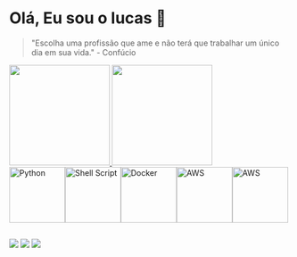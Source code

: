 # Olá, Eu sou o lucas 👋
> "Escolha uma profissão que ame e não terá que trabalhar um único dia em sua vida." - Confúcio

<div> 
  <a href="https://github.com/lucasnishimoto">
  <img height="180em" src="https://github-readme-stats.vercel.app/api?username=lucasnishimoto&show_icons=true&theme=dark"/> 
  <img height="180em" src="https://github-readme-stats.vercel.app/api/top-langs/?username=lucasnishimoto&layout=compact&langs_count=16&theme=dark"/> 
</div>

<div style="display: flex; align-items: center;">
    <img src="https://cdn.jsdelivr.net/gh/devicons/devicon/icons/python/python-original.svg" alt="Python" width="100" height="100">
    <img src="https://upload.wikimedia.org/wikipedia/commons/2/20/Bash_Logo_black_and_white_icon_only.svg" alt="Shell Script" width="100" height="100">
    <img src="https://cdn.jsdelivr.net/gh/devicons/devicon/icons/docker/docker-original.svg" alt="Docker" width="100" height="100">
    <img src="https://cdn.jsdelivr.net/gh/devicons/devicon/icons/amazonwebservices/amazonwebservices-original-wordmark.svg" alt="AWS" width="100" height="100">
    <img src="https://cdn.jsdelivr.net/gh/devicons/devicon/icons/kubernetes/kubernetes-plain-wordmark.svg" alt="AWS" width="100" height="100">
</div>

##

<div> 
  <a href="https://www.linkedin.com/in/lucas-nishimoto"><img src="https://img.shields.io/badge/LinkedIn-0077B5?style=for-the-badge&logo=linkedin&logoColor=white"></a>
  <a href="mailto:yudi.lucas.nishimoto@gmail.com"><img src="https://img.shields.io/badge/Gmail-D14836?style=for-the-badge&logo=gmail&logoColor=white"></a>
  <a href="https://www.instagram.com/yudi_nishimoto/"><img src="https://img.shields.io/badge/Instagram-E4405F?style=for-the-badge&logo=instagram&logoColor=white"></a>
</div>
